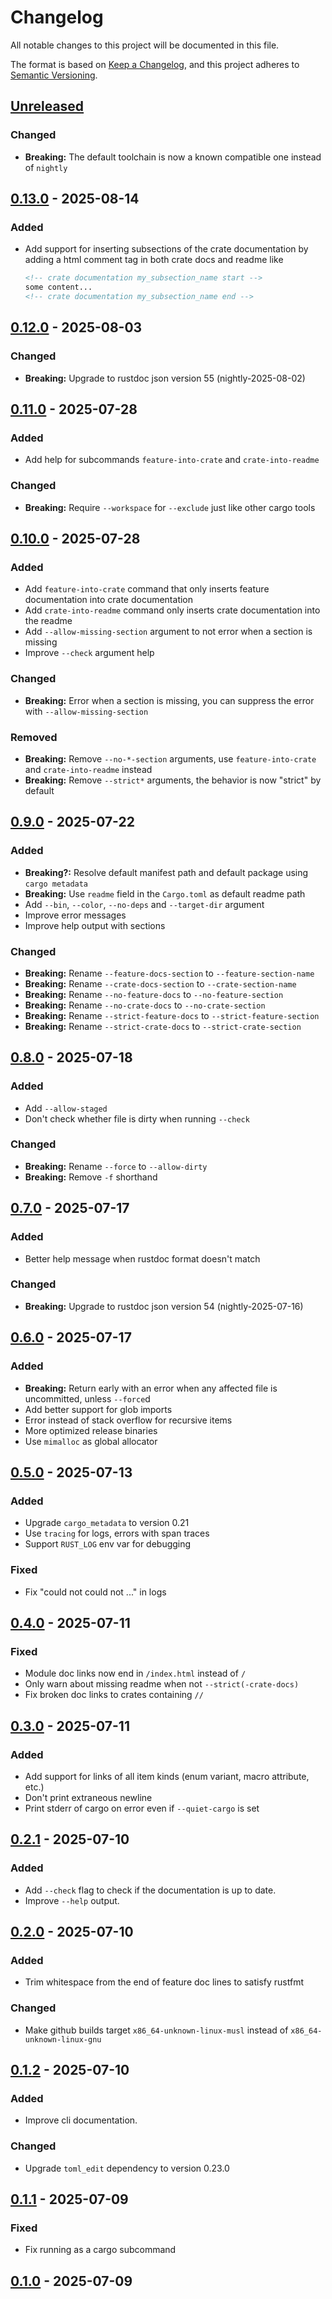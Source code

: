 # Changelog

All notable changes to this project will be documented in this file.

The format is based on [Keep a Changelog](https://keepachangelog.com/en/1.1.0/),
and this project adheres to [Semantic Versioning](https://semver.org/spec/v2.0.0.html).

<!-- next-header -->
## [Unreleased]

### Changed

- **Breaking:** The default toolchain is now a known compatible one instead of `nightly`

## [0.13.0] - 2025-08-14

### Added

- Add support for inserting subsections of the crate documentation
  by adding a html comment tag in both crate docs and readme like
  ```md
  <!-- crate documentation my_subsection_name start -->
  some content...
  <!-- crate documentation my_subsection_name end -->
  ``` 

## [0.12.0] - 2025-08-03

### Changed

- **Breaking:** Upgrade to rustdoc json version 55 (nightly-2025-08-02)

## [0.11.0] - 2025-07-28

### Added

- Add help for subcommands `feature-into-crate` and `crate-into-readme`

### Changed

- **Breaking:** Require `--workspace` for `--exclude` just like other cargo tools

## [0.10.0] - 2025-07-28

### Added

- Add `feature-into-crate` command that only inserts feature documentation into crate documentation 
- Add `crate-into-readme` command only inserts crate documentation into the readme
- Add `--allow-missing-section` argument to not error when a section is missing
- Improve `--check` argument help

### Changed

- **Breaking:** Error when a section is missing, you can suppress the error with `--allow-missing-section`

### Removed

- **Breaking:** Remove `--no-*-section` arguments, use `feature-into-crate` and `crate-into-readme` instead
- **Breaking:** Remove `--strict*` arguments, the behavior is now "strict" by default

## [0.9.0] - 2025-07-22

### Added

- **Breaking?:** Resolve default manifest path and default package using `cargo metadata`
- **Breaking:** Use `readme` field in the `Cargo.toml` as default readme path
- Add `--bin`, `--color`, `--no-deps` and `--target-dir` argument
- Improve error messages
- Improve help output with sections

### Changed

- **Breaking:** Rename `--feature-docs-section` to `--feature-section-name`
- **Breaking:** Rename `--crate-docs-section` to `--crate-section-name`
- **Breaking:** Rename `--no-feature-docs` to `--no-feature-section`
- **Breaking:** Rename `--no-crate-docs` to `--no-crate-section`
- **Breaking:** Rename `--strict-feature-docs` to `--strict-feature-section`
- **Breaking:** Rename `--strict-crate-docs` to `--strict-crate-section`

## [0.8.0] - 2025-07-18

### Added

- Add `--allow-staged`
- Don't check whether file is dirty when running `--check`

### Changed

- **Breaking:** Rename `--force` to `--allow-dirty`
- **Breaking:** Remove `-f` shorthand

## [0.7.0] - 2025-07-17

### Added

- Better help message when rustdoc format doesn't match

### Changed

- **Breaking:** Upgrade to rustdoc json version 54 (nightly-2025-07-16)

## [0.6.0] - 2025-07-17

### Added

- **Breaking:** Return early with an error when any affected file is uncommitted, unless `--force`d
- Add better support for glob imports
- Error instead of stack overflow for recursive items
- More optimized release binaries
- Use `mimalloc` as global allocator

## [0.5.0] - 2025-07-13

### Added

- Upgrade `cargo_metadata` to version 0.21
- Use `tracing` for logs, errors with span traces
- Support `RUST_LOG` env var for debugging

### Fixed

- Fix "could not could not ..." in logs

## [0.4.0] - 2025-07-11

### Fixed

- Module doc links now end in `/index.html` instead of `/`
- Only warn about missing readme when not `--strict(-crate-docs)`
- Fix broken doc links to crates containing `//`

## [0.3.0] - 2025-07-11

### Added

- Add support for links of all item kinds (enum variant, macro attribute, etc.)
- Don't print extraneous newline
- Print stderr of cargo on error even if `--quiet-cargo` is set

## [0.2.1] - 2025-07-10

### Added

- Add `--check` flag to check if the documentation is up to date.
- Improve `--help` output.

## [0.2.0] - 2025-07-10

### Added

- Trim whitespace from the end of feature doc lines to satisfy rustfmt

### Changed

- Make github builds target `x86_64-unknown-linux-musl` instead of `x86_64-unknown-linux-gnu`

## [0.1.2] - 2025-07-10

### Added

- Improve cli documentation.

### Changed

- Upgrade `toml_edit` dependency to version 0.23.0

## [0.1.1] - 2025-07-09

### Fixed

- Fix running as a cargo subcommand

## [0.1.0] - 2025-07-09

<!-- next-url -->
[Unreleased]: https://github.com/bluurryy/cargo-insert-docs/compare/v0.13.0...HEAD
[0.13.0]: https://github.com/bluurryy/cargo-insert-docs/releases/tag/v0.13.0
[0.12.0]: https://github.com/bluurryy/cargo-insert-docs/releases/tag/v0.12.0
[0.11.0]: https://github.com/bluurryy/cargo-insert-docs/releases/tag/v0.11.0
[0.10.0]: https://github.com/bluurryy/cargo-insert-docs/releases/tag/v0.10.0
[0.9.0]: https://github.com/bluurryy/cargo-insert-docs/releases/tag/v0.9.0
[0.8.0]: https://github.com/bluurryy/cargo-insert-docs/releases/tag/v0.8.0
[0.7.0]: https://github.com/bluurryy/cargo-insert-docs/releases/tag/v0.7.0
[0.6.0]: https://github.com/bluurryy/cargo-insert-docs/releases/tag/v0.6.0
[0.5.0]: https://github.com/bluurryy/cargo-insert-docs/releases/tag/v0.5.0
[0.4.0]: https://github.com/bluurryy/cargo-insert-docs/releases/tag/v0.4.0
[0.3.0]: https://github.com/bluurryy/cargo-insert-docs/releases/tag/v0.3.0
[0.2.1]: https://github.com/bluurryy/cargo-insert-docs/releases/tag/v0.2.1
[0.2.0]: https://github.com/bluurryy/cargo-insert-docs/releases/tag/v0.2.0
[0.1.2]: https://github.com/bluurryy/cargo-insert-docs/releases/tag/v0.1.2
[0.1.1]: https://github.com/bluurryy/cargo-insert-docs/compare/v0.1.0...v0.1.1
[0.1.0]: https://github.com/bluurryy/cargo-insert-docs/compare/v0.1.0...0.1.0
